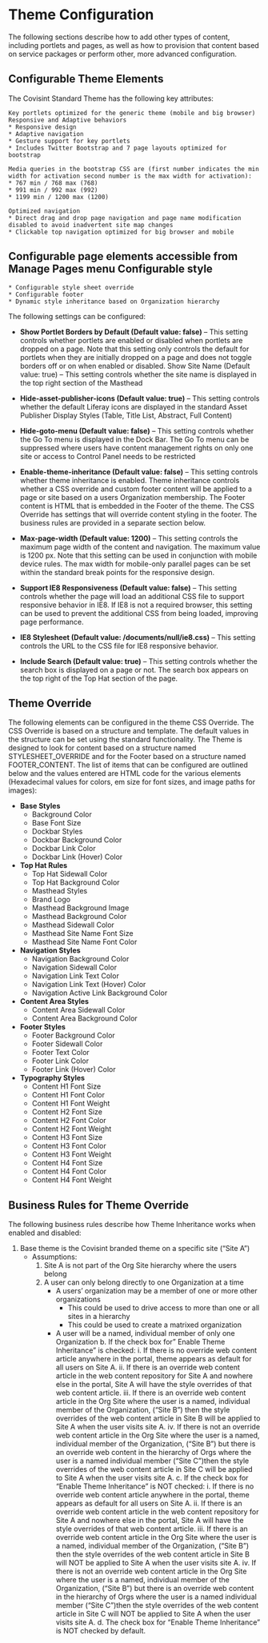 # Theme Configuration
The following sections describe how to add other types of content, including portlets and pages, as well as how to provision that content based on service packages or perform other, more advanced configuration.

## Configurable Theme Elements
The Covisint Standard Theme has the following key attributes:
```
Key portlets optimized for the generic theme (mobile and big browser) Responsive and Adaptive behaviors
* Responsive design
* Adaptive navigation
* Gesture support for key portlets
* Includes Twitter Bootstrap and 7 page layouts optimized for bootstrap
```
```
Media queries in the bootstrap CSS are (first number indicates the min width for activation second number is the max width for activation):
* 767 min / 768 max (768)
* 991 min / 992 max (992)
* 1199 min / 1200 max (1200)
```
```
Optimized navigation
* Direct drag and drop page navigation and page name modification disabled to avoid inadvertent site map changes
* Clickable top navigation optimized for big browser and mobile
```
## Configurable page elements accessible from Manage Pages menu Configurable style
    * Configurable style sheet override
    * Configurable footer
    * Dynamic style inheritance based on Organization hierarchy             
The following settings can be configured:
* **Show Portlet Borders by Default (Default value: false)** – This setting controls whether portlets are enabled or disabled when portlets are dropped on a page.  Note that this setting only controls the default for portlets when they are initially dropped on a page and does not toggle borders off or on when enabled or disabled. Show Site Name (Default value: true) – This setting controls whether the site name is displayed in the top right section of the Masthead
 
* **Hide-asset-publisher-icons (Default value: true)** – This setting controls whether the default Liferay icons are displayed in the standard Asset Publisher Display Styles (Table, Title List, Abstract, Full Content)
* **Hide-goto-menu (Default value: false)** – This setting controls whether the Go To menu is displayed in the Dock Bar.  The Go To menu can be suppressed where users have content management rights on only one site or access to Control Panel needs to be restricted
* **Enable-theme-inheritance (Default value: false)** – This setting controls whether theme inheritance is enabled.  Theme inheritance controls whether a CSS override and custom footer content will be applied to a page or site based on a users Organization membership.  The Footer content is HTML that is embedded in the Footer of the theme.  The CSS Override has settings that will override content styling in the footer.  The business rules are provided in a separate section below.
* **Max-page-width (Default value: 1200)** – This setting controls the maximum page width of the content and navigation.  The maximum value is 1200 px.  Note that this setting can be used in conjunction with mobile device rules.  The max width for mobile-only parallel pages can be set within the standard break points for the responsive design.
* **Support IE8 Responsiveness (Default value: false)** – This setting controls whether the page will load an additional CSS file to support responsive behavior in IE8.  If IE8 is not a required browser, this setting can be used to prevent the additional CSS from being loaded, improving page performance.
* **IE8 Stylesheet (Default value: /documents/null/ie8.css)** – This setting controls the URL to the CSS file for IE8 responsive behavior.
* **Include Search (Default value: true)** – This setting controls whether the search box is displayed on a page or not.  The search box appears on the top right of the Top Hat section of the page.

## Theme Override
The following elements can be configured in the theme CSS Override.  The CSS Override is based on a structure and template.  The default values in the structure can be set using the standard functionality.  The Theme is designed to look for content based on a structure named STYLESHEET_OVERRIDE and for the Footer based on a structure named FOOTER_CONTENT.  The list of items that can be configured are outlined below and the values entered are HTML code for the various elements (Hexadecimal values for colors, em size for font sizes, and image paths for images):
* **Base Styles**
    * Background Color
    * Base Font Size
    * Dockbar Styles
    * Dockbar Background Color
    * Dockbar Link Color
    * Dockbar Link (Hover) Color
* **Top Hat Rules**
    * Top Hat Sidewall Color
    * Top Hat Background Color
    * Masthead Styles
    * Brand Logo
    * Masthead Background Image
    * Masthead Background Color
    * Masthead Sidewall Color
    * Masthead Site Name Font Size
    * Masthead Site Name Font Color
* **Navigation Styles**
    * Navigation Background Color
    * Navigation Sidewall Color
    * Navigation Link Text Color
    * Navigation Link Text (Hover) Color
    * Navigation Active Link Background Color
* **Content Area Styles**
    * Content Area Sidewall Color
    * Content Area Background Color
* **Footer Styles**
    * Footer Background Color
    * Footer Sidewall Color
    * Footer Text Color
    * Footer Link Color
    * Footer Link (Hover) Color
* **Typography Styles**
    * Content H1 Font Size
    * Content H1 Font Color
    * Content H1 Font Weight
    * Content H2 Font Size
    * Content H2 Font Color
    * Content H2 Font Weight
    * Content H3 Font Size
    * Content H3 Font Color
    * Content H3 Font Weight
    * Content H4 Font Size
    * Content H4 Font Color
    * Content H4 Font Weight

## Business Rules for Theme Override
The following business rules describe how Theme Inheritance works when enabled and disabled:
1. Base theme is the Covisint branded theme on a specific site (“Site A”)
    * Assumptions:
        1. Site A is not part of the Org Site hierarchy where the users belong
        2. A user can only belong directly to one Organization at a time
            * A users’ organization may be a member of one or more other organizations
                * This could be used to drive access to more than one or all sites in a hierarchy
                * This could be used to create a matrixed organization
            * A user will be a named, individual member of only one Organization
b.	If the check box for” Enable Theme Inheritance” is checked:
i.	If there is no override web content article anywhere in the portal, theme appears as default for all users on Site A.
ii.	If there is an override web content article in the web content repository for Site A and nowhere else in the portal, Site A will have the style overrides of that web content article.
iii.	If there is an override web content article in the Org Site where the user is a named, individual member of the Organization, (“Site B”) then the style overrides of the web content article in Site B will be applied to Site A when the user visits site A.
iv.	If there is not an override web content article in the Org Site where the user is a named, individual member of the Organization, (“Site B”) but there is an override web content in the hierarchy of Orgs where the user is a named individual member (“Site C”)then the style overrides of the web content article in Site C will be applied to Site A when the user visits site A.
c.	If the check box for “Enable Theme Inheritance” is NOT checked:
i.	If there is no override web content article anywhere in the portal, theme appears as default for all users on Site A.
ii.	If there is an override web content article in the web content repository for Site A and nowhere else in the portal, Site A will have the style overrides of that web content article.
iii.	If there is an override web content article in the Org Site where the user is a named, individual member of the Organization, (“Site B”) then the style overrides of the web content article in Site B will NOT be applied to Site A when the user visits site A.
iv.	If there is not an override web content article in the Org Site where the user is a named, individual member of the Organization, (“Site B”) but there is an override web content in the hierarchy of Orgs where the user is a named individual member (“Site C”)then the style overrides of the web content article in Site C will NOT be applied to Site A when the user visits site A.
d.	The check box for “Enable Theme Inheritance” is NOT checked by default.

